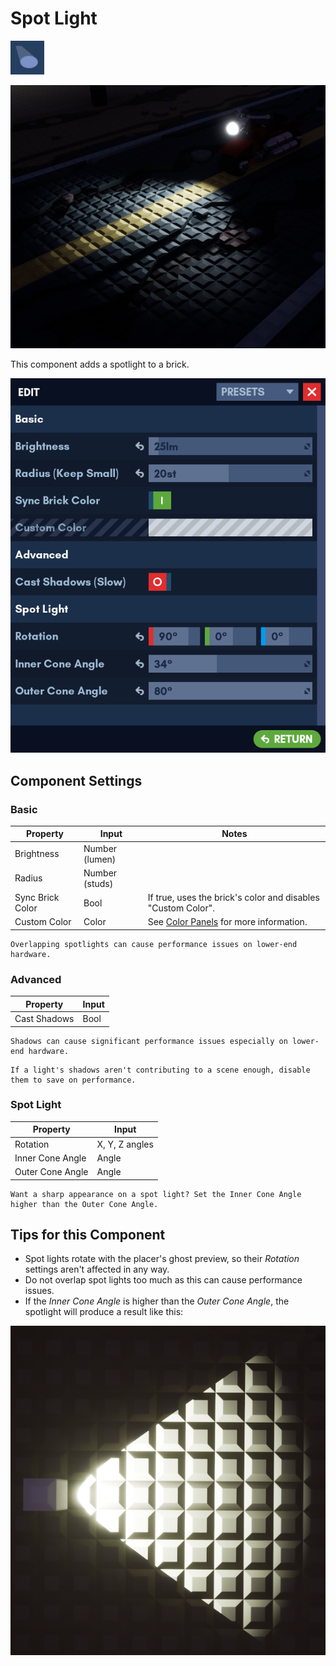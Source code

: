 # Spot Light

![Icon](../assets/components/spot_light.png)

![Spot Light Example](../assets/components/spot_light_example.png)

This component adds a spotlight to a brick.



![Edit Menu](../assets/components/edit_menu_spot_light.png)

## Component Settings

### Basic

| Property         | Input          | Notes                                                        |
|------------------|----------------|--------------------------------------------------------------|
| Brightness       | Number (lumen) |                                                              |
| Radius           | Number (studs) |                                                              |
| Sync Brick Color | Bool           | If true, uses the brick's color and disables "Custom Color". |
| Custom Color     | Color          | See [Color Panels]() for more information.                   |

```admonish warning
Overlapping spotlights can cause performance issues on lower-end hardware.
```

### Advanced

| Property     | Input |
|--------------|-------|
| Cast Shadows | Bool  |

```admonish warning
Shadows can cause significant performance issues especially on lower-end hardware.
```

```admonish tip
If a light's shadows aren't contributing to a scene enough, disable them to save on performance.
```

### Spot Light

| Property         | Input          |
|------------------|----------------|
| Rotation         | X, Y, Z angles |
| Inner Cone Angle | Angle          |
| Outer Cone Angle | Angle          |

```admonish tip
Want a sharp appearance on a spot light? Set the Inner Cone Angle higher than the Outer Cone Angle.
```

## Tips for this Component

- Spot lights rotate with the placer's ghost preview, so their *Rotation* settings aren't affected in any way.
- Do not overlap spot lights too much as this can cause performance issues.
- If the *Inner Cone Angle* is higher than the *Outer Cone Angle*, the spotlight will produce a result like this:

![Sharp Spot Light](../assets/components/sharp_spot_light.png)